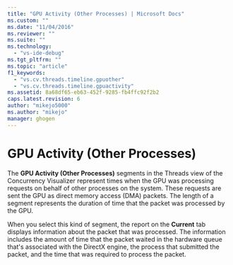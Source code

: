 ```yaml
---
title: "GPU Activity (Other Processes) | Microsoft Docs"
ms.custom: ""
ms.date: "11/04/2016"
ms.reviewer: ""
ms.suite: ""
ms.technology: 
  - "vs-ide-debug"
ms.tgt_pltfrm: ""
ms.topic: "article"
f1_keywords: 
  - "vs.cv.threads.timeline.gpuother"
  - "vs.cv.threads.timeline.gpuactivity"
ms.assetid: 8a68df65-eb63-452f-9285-fb4ffc92f2b2
caps.latest.revision: 6
author: "mikejo5000"
ms.author: "mikejo"
manager: ghogen
---
```

# GPU Activity (Other Processes)
The **GPU Activity (Other Processes)** segments in the Threads view  of the Concurrency Visualizer represent times when the GPU was processing requests on behalf of other processes on the system. These requests are sent the GPU as direct memory access (DMA) packets.  The length of a segment represents the duration of time that the packet was processed by the GPU.  
  
 When you select this kind of segment, the report on the **Current** tab displays information about the packet that was processed.  The information includes the amount of time that the packet waited in the hardware queue that's associated with the DirectX engine, the process that submitted the packet, and the time that was required to process the packet.